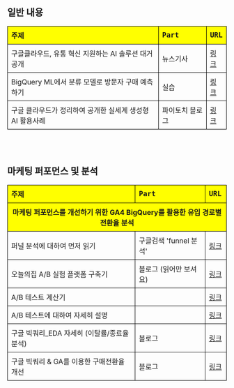 <!DOCTYPE html>
<html lang="ko">
<head>
  <meta charset="UTF-8">
  <title>테이블 스타일 적용</title>
</head>
<body>

  <!-- 첫 번째 테이블 -->
  <h2>일반 내용</h2>
  <table style="border-collapse: collapse; width: 100%;">
    <tr>
      <th style="border: 1px solid black; padding: 8px; text-align: left; font-family: '맑은 고딕', monospace; background-color: yellow;">
        주제
      </th>
      <th style="border: 1px solid black; padding: 8px; text-align: left; font-family: '맑은 고딕', monospace; background-color: yellow;">
        Part
      </th>
      <th style="border: 1px solid black; padding: 8px; text-align: left; font-family: '맑은 고딕', monospace; background-color: yellow;">
        URL
      </th>
    </tr>
    <tr>
      <td style="border: 1px solid black; padding: 8px;">구글클라우드, 유통 혁신 지원하는 AI 솔루션 대거 공개</td>
      <td style="border: 1px solid black; padding: 8px;">뉴스기사</td>
      <td style="border: 1px solid black; padding: 8px;"><a href="https://zdnet.co.kr/view/?no=20230116113210">링크</a></td>
    </tr>
    <tr>
      <td style="border: 1px solid black; padding: 8px;">BigQuery ML에서 분류 모델로 방문자 구매 예측하기</td>
      <td style="border: 1px solid black; padding: 8px;">실습</td>
      <td style="border: 1px solid black; padding: 8px;"><a href="https://www.cloudskillsboost.google/focuses/1794?locale=ko&parent=catalog">링크</a></td>
    </tr>
    <tr>
      <td style="border: 1px solid black; padding: 8px;">구글 클라우드가 정리하여 공개한 실세계 생성형 AI 활용사례</td>
      <td style="border: 1px solid black; padding: 8px;">파이토치 블로그</td>
      <td style="border: 1px solid black; padding: 8px;"><a href="https://discuss.pytorch.kr/t/google-cloud-ai-321-1-6-customer-agents/5897">링크</a></td>
    </tr>
  </table>

  <br><br>

  <!-- 두 번째 테이블 -->
  <h2>마케팅 퍼포먼스 및 분석</h2>
  <table style="border-collapse: collapse; width: 100%;">
    <tr>
      <th style="border: 1px solid black; padding: 8px; text-align: left; font-family: '맑은 고딕', monospace; background-color: yellow;">
        주제
      </th>
      <th style="border: 1px solid black; padding: 8px; text-align: left; font-family: '맑은 고딕', monospace; background-color: yellow;">
        Part
      </th>
      <th style="border: 1px solid black; padding: 8px; text-align: left; font-family: '맑은 고딕', monospace; background-color: yellow;">
        URL
      </th>
    </tr>
    <tr>
      <td colspan="3" style="border: 1px solid black; padding: 8px; text-align: center; font-weight: bold; background-color: yellow;">
        마케팅 퍼포먼스를 개선하기 위한 GA4 BigQuery를 활용한 유입 경로별 전환율 분석
      </td>
    </tr>
    <tr>
      <td style="border: 1px solid black; padding: 8px;">퍼널 분석에 대하여 먼저 읽기</td>
      <td style="border: 1px solid black; padding: 8px;">구글검색 'funnel 분석'</td>
      <td style="border: 1px solid black; padding: 8px;"><a href="https://ssongblog.tistory.com/34">링크</a></td>
    </tr>
    <tr>
      <td style="border: 1px solid black; padding: 8px;">오늘의집 A/B 실험 플랫폼 구축기</td>
      <td style="border: 1px solid black; padding: 8px;">블로그 (읽어만 보셔요)</td>
      <td style="border: 1px solid black; padding: 8px;">
        <a href="https://www.bucketplace.com/post/2021-10-29-%EC%98%A4%EB%8A%98%EC%9D%98%EC%A7%91-a-b-%EC%8B%A4%ED%97%98-%ED%94%8C%EB%9E%AB%ED%8F%BC-%EA%B5%AC%EC%B6%95%EA%B8%B0/">링크</a>
      </td>
    </tr>
    <tr>
      <td style="border: 1px solid black; padding: 8px;">A/B 테스트 계산기</td>
      <td style="border: 1px solid black; padding: 8px;"></td>
      <td style="border: 1px solid black; padding: 8px;"><a href="https://yozm.wishket.com/magazine/detail/1656/">링크</a></td>
    </tr>
    <tr>
      <td style="border: 1px solid black; padding: 8px;">A/B 테스트에 대하여 자세히 설명</td>
      <td style="border: 1px solid black; padding: 8px;"></td>
      <td style="border: 1px solid black; padding: 8px;"><a href="https://www.shopify.com/kr/blog/the-complete-guide-to-ab-testing">링크</a></td>
    </tr>
    <tr>
      <td style="border: 1px solid black; padding: 8px;">구글 빅쿼리_EDA 자세히 (이탈률/종료율 분석)</td>
      <td style="border: 1px solid black; padding: 8px;">블로그</td>
      <td style="border: 1px solid black; padding: 8px;">
        <a href="https://velog.io/@kjmn1105/BigQuery%EB%A1%9C-Google-Analytics-%EB%8D%B0%EC%9D%B4%ED%84%B0-%EB%B6%84%EC%84%9D%ED%95%98%EA%B8%B0-1-%ED%95%84%EC%82%AC">
          링크
        </a>
      </td>
    </tr>
    <tr>
      <td style="border: 1px solid black; padding: 8px;">구글 빅쿼리 & GA를 이용한 구매전환율 개선</td>
      <td style="border: 1px solid black; padding: 8px;">블로그</td>
      <td style="border: 1px solid black; padding: 8px;"><a href="https://datarian.io/blog/how-we-dramatically-improved-conversion-rates">링크</a></td>
    </tr>
  </table>

</body>
</html>
